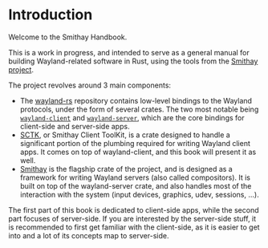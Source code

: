 # Introduction

Welcome to the Smithay Handbook.

This is a work in progress, and intended to serve as a general manual for building Wayland-related
software in Rust, using the tools from the [Smithay project](https://smithay.github.io/).

The project revolves around 3 main components:

- The [wayland-rs](https://github.com/Smithay/wayland-rs) repository contains low-level bindings to the
  Wayland protocols, under the form of several crates. The two most notable being
  [`wayland-client`](https://crates.io/crates/wayland-client) and
  [`wayland-server`](https://crates.io/crates/wayland-server), which are the core bindings for client-side
  and server-side apps.
- [SCTK](https://crates.io/crates/smithay-client-toolkit), or Smithay Client ToolKit, is a crate designed
  to handle a significant portion of the plumbing required for writing Wayland client apps. It comes on top
  of wayland-client, and this book will present it as well.
- [Smithay](https://github.com/Smithay/smithay) is the flagship crate of the project, and is designed as
  a framework for writing Wayland servers (also called compositors). It is built on top of the wayland-server
  crate, and also handles most of the interaction with the system (input devices, graphics, udev, sessions, ...).

The first part of this book is dedicated to client-side apps, while the second part focuses of server-side.
If you are interested by the server-side stuff, it is recommended to first get familiar with the client-side,
as it is easier to get into and a lot of its concepts map to server-side.
